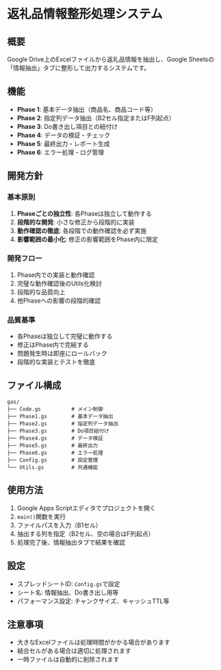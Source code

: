 # 返礼品情報整形処理システム

## 概要
Google Drive上のExcelファイルから返礼品情報を抽出し、Google Sheetsの「情報抽出」タブに整形して出力するシステムです。

## 機能
- **Phase 1**: 基本データ抽出（商品名、商品コード等）
- **Phase 2**: 指定列データ抽出（B2セル指定またはF列起点）
- **Phase 3**: Do書き出し項目との紐付け
- **Phase 4**: データの検証・チェック
- **Phase 5**: 最終出力・レポート生成
- **Phase 6**: エラー処理・ログ管理

## 開発方針

### 基本原則
1. **Phaseごとの独立性**: 各Phaseは独立して動作する
2. **段階的な開発**: 小さな修正から段階的に実装
3. **動作確認の徹底**: 各段階での動作確認を必ず実施
4. **影響範囲の最小化**: 修正の影響範囲をPhase内に限定

### 開発フロー
1. Phase内での実装と動作確認
2. 完璧な動作確認後のUtils化検討
3. 段階的な品質向上
4. 他Phaseへの影響の段階的確認

### 品質基準
- 各Phaseは独立して完璧に動作する
- 修正はPhase内で完結する
- 問題発生時は即座にロールバック
- 段階的な実装とテストを徹底

## ファイル構成
```
gas/
├── Code.gs          # メイン制御
├── Phase1.gs        # 基本データ抽出
├── Phase2.gs        # 指定列データ抽出
├── Phase3.gs        # Do項目紐付け
├── Phase4.gs        # データ検証
├── Phase5.gs        # 最終出力
├── Phase6.gs        # エラー処理
├── Config.gs        # 設定管理
└── Utils.gs         # 共通機能
```

## 使用方法
1. Google Apps Scriptエディタでプロジェクトを開く
2. `main()`関数を実行
3. ファイルパスを入力（B1セル）
4. 抽出する列を指定（B2セル、空の場合はF列起点）
5. 処理完了後、情報抽出タブで結果を確認

## 設定
- スプレッドシートID: `Config.gs`で設定
- シート名: 情報抽出、Do書き出し用等
- パフォーマンス設定: チャンクサイズ、キャッシュTTL等

## 注意事項
- 大きなExcelファイルは処理時間がかかる場合があります
- 結合セルがある場合は適切に処理されます
- 一時ファイルは自動的に削除されます
